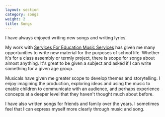```yaml
---
layout: section
category: songs
weight: 2
title: Songs
---
```


I have always enjoyed writing new songs and writing lyrics.

My work with [Services For Education Music Services](www.servicesforeducation.co.uk) has given me many opportunities to write new material for the purposes of school life. Whether it's for a class assembly or termly project, there is scope for songs about almost anything. It's great to be given a subject and asked if I can write something for a given age group.

Musicals have given me greater scope to develop themes and storytelling. I enjoy imagining the production, exploring ideas and using the music to enable children to communicate with an audience, and perhaps experience concepts at a deeper level that they haven't thought much about before. 

I have also written songs for friends and family over the years. I sometimes feel that I can express myself more clearly through music and song.

